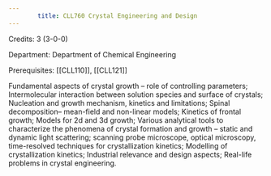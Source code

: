 ```yaml
---
        title: CLL760 Crystal Engineering and Design
---
```

Credits: 3 (3-0-0)

Department: Department of Chemical Engineering

Prerequisites: [[CLL110]], [[CLL121]]

Fundamental aspects of crystal growth – role of controlling parameters; Intermolecular interaction between solution species and surface of crystals; Nucleation and growth mechanism, kinetics and limitations; Spinal decomposition– mean-field and non-linear models; Kinetics of frontal growth; Models for 2d and 3d growth; Various analytical tools to characterize the phenomena of crystal formation and growth – static and dynamic light scattering; scanning probe microscope, optical microscopy, time-resolved techniques for crystallization kinetics; Modelling of crystallization kinetics; Industrial relevance and design aspects; Real-life problems in crystal engineering.